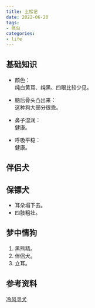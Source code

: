 ```yaml
---
title: 土松记
date: 2022-06-20
tags:
- 修勾
categories:
- life
---
```



## 基础知识
- 颜色：  
纯白黄耳、纯黑、四眼比较少见。  

- 脑后骨头凸出来：  
这种狗大部分很乖。

- 鼻子湿润：  
健康。

- 呼吸平稳：  
健康。


<!--more-->


## 伴侣犬


## 保镖犬
- 耳朵塌下去。
- 四肢粗壮。  


## 梦中情狗
1. 黑熊精。
2. 伴侣犬。
3. 立耳。



## 参考资料  
[冷风寻犬](https://space.bilibili.com/2136759778)
